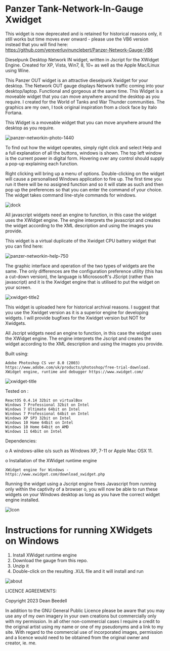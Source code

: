 # Panzer Tank-Network-In-Gauge Xwidget
 
This widget is now deprecated and is retained for historical reasons only, it still works but time moves ever onward - please use the VB6 version instead that you will find here: https://github.com/yereverluvinunclebert/Panzer-Network-Gauge-VB6

Dieselpunk Desktop Network IN widget, written in Jscript for the XWidget Engine. Created for XP, Vista, Win7, 8, 10+ as well as the Apple Mac/Linux using Wine.

This Panzer OUT widget is an attractive dieselpunk Xwidget for your desktop. The Network OUT gauge displays Network traffic coming into your desktop/laptop. Functional and gorgeous at the same time. This Widget is a moveable widget that you can move anywhere around the desktop as you require. I created for the World of Tanks and War Thunder communities. The graphics are my own, I took original inspiration from a clock face by Italo Fortana.

This Widget is a moveable widget that you can move anywhere around the desktop as you require.

![panzer-networkin-photo-1440](https://github.com/yereverluvinunclebert/Panzer-Tank-Network-In-Gauge-Xwidget/assets/2788342/39e326e2-d389-4e7d-9f39-b8cc08cfcfd2)

To find out how the widget operates, simply right click and select Help and a full explanation of all the buttons, windows is shown. The top left window is the current power in digital form. Hovering over any control should supply a pop-up explaining each function.

Right clicking will bring up a menu of options. Double-clicking on the widget will cause a personalised Windows application to fire up. The first time you run it there will be no assigned function and so it will state as such and then pop up the preferences so that you can enter the command of your choice. The widget takes command line-style commands for windows.

![dock](https://github.com/yereverluvinunclebert/Panzer-Tank-Network-Out-Gauge-Xwidget/assets/2788342/fea0d99d-1b57-49c5-9ccb-e8586d331d8e)

All javascript widgets need an engine to function, in this case the widget uses the XWidget engine. The engine interprets the javascript and creates the widget according to the XML description and using the images you provide.

This widget is a virtual duplicate of the Xwidget CPU battery widget that 
you can find here: 

![panzer-networkin-help-750](https://github.com/yereverluvinunclebert/Panzer-Tank-Network-In-Gauge-Xwidget/assets/2788342/f757c337-7da3-4695-8892-df04291fa64b)

The graphic interface and operation of the two types of widgets are the same. The 
only differences are the configuration preference utility (this has a cut-down 
version), the language is Micrososoft's JScript (rather than javascript) and it is the Xwidget engine that is utilised to put the widget on your screen.

![xwidget-title2](https://github.com/yereverluvinunclebert/Panzer-Tank-CPU-Gauge-Xwidget/assets/2788342/a9d58973-347f-4f93-ba1f-4b538f743515)

This widget is uploaded here for historical archival reasons. I suggest that you 
use the Xwidget version as it is a superior engine for developing widgets. 
I will provide bugfixes for the Xwidget version but NOT for Xwidgets.

All Jscript widgets need an engine to function, in this case the widget uses 
the XWidget engine. The engine interprets the Jscript and creates the widget 
according to the XML description and using the images you provide. 


Built using: 

	Adobe Photoshop CS ver 8.0 (2003)  https://www.adobe.com/uk/products/photoshop/free-trial-download.   
	XWidget engine, runtime and debugger https://www.xwidget.com/   

 ![xwidget-title](https://github.com/yereverluvinunclebert/Panzer-Tank-CPU-Gauge-Xwidget/assets/2788342/07e8d5dc-cd50-47c6-9f1d-078bcc72389c)

Tested on :

	ReactOS 0.4.14 32bit on virtualBox    
	Windows 7 Professional 32bit on Intel    
	Windows 7 Ultimate 64bit on Intel    
	Windows 7 Professional 64bit on Intel    
	Windows XP SP3 32bit on Intel    
	Windows 10 Home 64bit on Intel    
	Windows 10 Home 64bit on AMD    
	Windows 11 64bit on Intel  
	
Dependencies:

o A windows-alike o/s such as Windows XP, 7-11 or Apple Mac OSX 11.    	

o Installation of the XWidget runtime engine  

	XWidget engine for Windows - https://www.xwidget.com/download_xwidget.php

Running the widget using a Jscript engine frees Javascript from running only 
within the captivity of a browser o, you will now be able to run these widgets on 
your Windows desktop as long as you have the correct widget engine installed.

![Icon](https://github.com/yereverluvinunclebert/Panzer-Tank-Network-In-Gauge-Xwidget/assets/2788342/d32d8ee2-62b2-4812-9455-35d23379b22e)


Instructions for running XWidgets on Windows
=================================================

1. Install XWidget runtime engine
2. Download the gauge from this repo.
3. Unzip it
4. Double-click on the resulting .XUL file and it will install and run

![about](https://github.com/yereverluvinunclebert/Panzer-Tank-Network-In-Gauge-Xwidget/assets/2788342/53f576e7-c6a1-440b-a4d7-1f9f2e5c6384)

LICENCE AGREEMENTS:

Copyright 2023 Dean Beedell

In addition to the GNU General Public Licence please be aware that you may use
any of my own imagery in your own creations but commercially only with my
permission. In all other non-commercial cases I require a credit to the
original artist using my name or one of my pseudonyms and a link to my site.
With regard to the commercial use of incorporated images, permission and a
licence would need to be obtained from the original owner and creator, ie. me.
